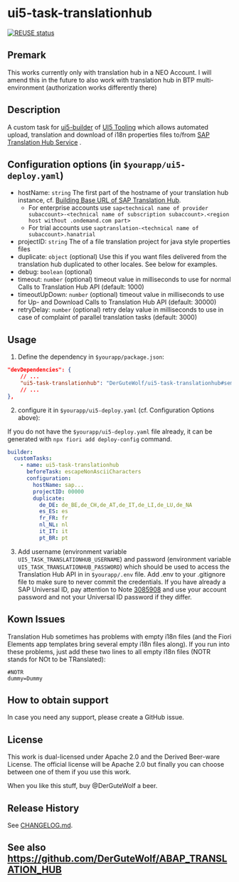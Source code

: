# ui5-task-translationhub
[![REUSE status](https://api.reuse.software/badge/github.com/DerGuteWolf/ui5-task-translationhub)](https://api.reuse.software/info/github.com/DerGuteWolf/ui5-task-translationhub)

## Premark

This works currently only with translation hub in a NEO Account. I will amend this in the future to also work with translation hub in BTP multi-environment (authorization works differently there)

## Description
A custom task for [ui5-builder](https://github.com/SAP/ui5-builder) of [UI5 Tooling](https://sap.github.io/ui5-tooling/) which allows automated upload, translation and download of i18n properties files to/from [SAP Translation Hub Service](https://help.sap.com/viewer/p/SAP_TRANSLATION_HUB) .

## Configuration options (in `$yourapp/ui5-deploy.yaml`)

- hostName: `string`
  The first part of the hostname of your translation hub instance, cf. [Building Base URL of SAP Translation Hub](https://help.sap.com/viewer/ed6ce7a29bdd42169f5f0d7868bce6eb/Cloud/en-US/3a011fba82644259a2cc3c919863f4b4.html).
  - For enterprise accounts use `sap<technical name of provider subaccount>-<technical name of subscription subaccount>.<region host without .ondemand.com part>`
  - For trial accounts use `saptranslation-<technical name of subaccount>.hanatrial`
- projectID: `string`
  The <translation project ID> of a file translation project for java style properties files
- duplicate: `object` (optional)
  Use this if you want files delivered from the translation hub duplicated to other locales. See below for examples. 
- debug: `boolean` (optional)
- timeout: `number` (optional)
  timeout value in milliseconds to use for normal Calls to Translation Hub API (default: 1000)
- timeoutUpDown: `number` (optional)
  timeout value in milliseconds to use for Up- and Download Calls to Translation Hub API (default: 30000)
- retryDelay: `number` (optional)
  retry delay value in milliseconds to use in case of complaint of parallel translation tasks (default: 3000)
  
  
## Usage

1. Define the dependency in `$yourapp/package.json`:

```json
"devDependencies": {
    // ...
    "ui5-task-translationhub": "DerGuteWolf/ui5-task-translationhub#semver:^1.0.4"
    // ...
},
```

2. configure it in `$yourapp/ui5-deploy.yaml` (cf. Configuration Options above):

If you do not have the `$yourapp/ui5-deploy.yaml` file already, it can be generated with `npx fiori add deploy-config` command.

```yaml
builder:
  customTasks:
    - name: ui5-task-translationhub
      beforeTask: escapeNonAsciiCharacters
      configuration:
        hostName: sap...
        projectID: 00000
        duplicate:
          de_DE: de_BE,de_CH,de_AT,de_IT,de_LI,de_LU,de_NA
          es_ES: es
          fr_FR: fr
          nl_NL: nl
          it_IT: it
          pt_BR: pt
```

3. Add username (environment variable `UI5_TASK_TRANSLATIONHUB_USERNAME`) and password (environment variable `UI5_TASK_TRANSLATIONHUB_PASSWORD`) which should be used to access the Translation Hub API in in `$yourapp/.env` file. Add .env to your .gitignore file to make sure to never commit the credentials. If you have already a SAP Universal ID, pay attention to Note [3085908](https://launchpad.support.sap.com/#/notes/3085908) and use your account password and not your Universal ID password if they differ.

## Kown Issues

Translation Hub sometimes has problems with empty i18n files (and the Fiori Elements app templates bring several empty i18n files along). If you run into these problems, just add these two lines to all empty i18n files (NOTR stands for NOt to be TRanslated):
```
#NOTR
dummy=Dummy
```

## How to obtain support
In case you need any support, please create a GitHub issue.

## License
This work is dual-licensed under Apache 2.0 and the Derived Beer-ware License. The official license will be Apache 2.0 but finally you can choose between one of them if you use this work.

When you like this stuff, buy @DerGuteWolf a beer.

## Release History
See [CHANGELOG.md](CHANGELOG.md).

## See also https://github.com/DerGuteWolf/ABAP_TRANSLATION_HUB
